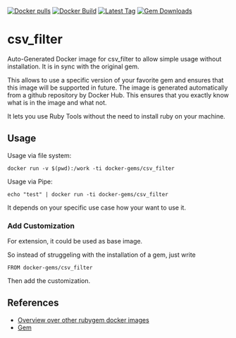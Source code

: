 [![Docker pulls](https://img.shields.io/docker/pulls/rubygem/csv_filter.svg)](https://hub.docker.com/r/rubygem/csv_filter/)
[![Docker Build](https://img.shields.io/docker/automated/rubygem/csv_filter.svg)](https://hub.docker.com/r/rubygem/csv_filter/)
[![Latest Tag](https://img.shields.io/github/tag/docker-rubygem/csv_filter.svg)](https://hub.docker.com/r/rubygem/csv_filter/)
[![Gem Downloads](https://img.shields.io/gem/dt/csv_filter.svg)](https://rubygems.org/gems/csv_filter/)
# csv_filter

Auto-Generated Docker image for csv_filter to allow simple usage without installation.
It is in sync with the original gem.

This allows to use a specific version of your favorite gem and ensures that this image will be supported in future.
The image is generated automatically from a github repository by Docker Hub.
This ensures that you exactly know what is in the image and what not.

It lets you use Ruby Tools without the need to install ruby on your machine.

## Usage

Usage via file system:

`docker run -v $(pwd):/work -ti docker-gems/csv_filter`

Usage via Pipe:

`echo "test" | docker run -ti docker-gems/csv_filter`

It depends on your specific use case how your want to use it.

### Add Customization

For extension, it could be used as base image.

So instead of struggeling with the installation of a gem, just write

`FROM docker-gems/csv_filter`

Then add the customization.

## References

 - [Overview over other rubygem docker images](https://github.com/thinkbot/docker-rubygem)
 - [Gem](https://rubygems.org/gems/csv_filter/)
